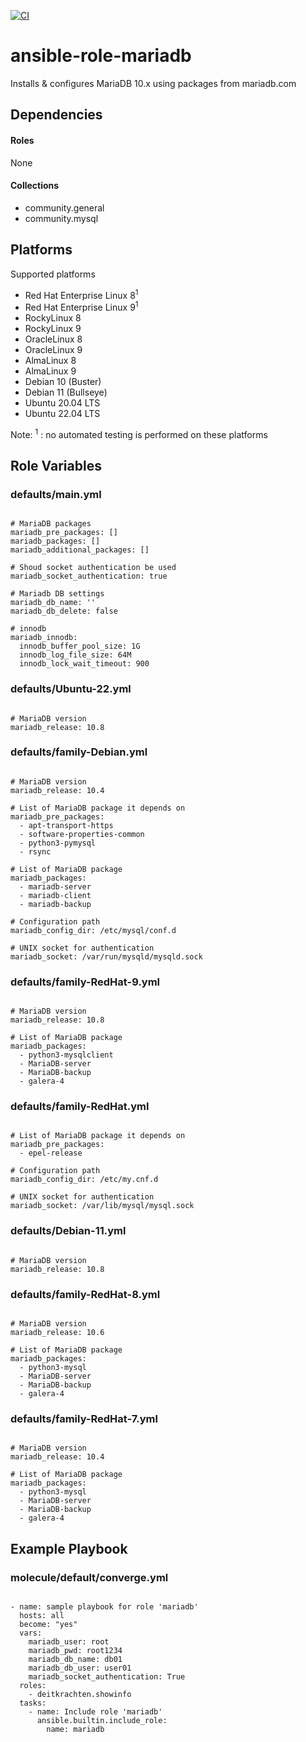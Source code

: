 [![CI](https://github.com/de-it-krachten/ansible-role-mariadb/workflows/CI/badge.svg?event=push)](https://github.com/de-it-krachten/ansible-role-mariadb/actions?query=workflow%3ACI)


# ansible-role-mariadb

Installs & configures MariaDB 10.x using packages from mariadb.com



## Dependencies

#### Roles
None

#### Collections
- community.general
- community.mysql

## Platforms

Supported platforms

- Red Hat Enterprise Linux 8<sup>1</sup>
- Red Hat Enterprise Linux 9<sup>1</sup>
- RockyLinux 8
- RockyLinux 9
- OracleLinux 8
- OracleLinux 9
- AlmaLinux 8
- AlmaLinux 9
- Debian 10 (Buster)
- Debian 11 (Bullseye)
- Ubuntu 20.04 LTS
- Ubuntu 22.04 LTS

Note:
<sup>1</sup> : no automated testing is performed on these platforms

## Role Variables
### defaults/main.yml
<pre><code>
# MariaDB packages
mariadb_pre_packages: []
mariadb_packages: []
mariadb_additional_packages: []

# Shoud socket authentication be used
mariadb_socket_authentication: true

# Mariadb DB settings
mariadb_db_name: ''
mariadb_db_delete: false

# innodb
mariadb_innodb:
  innodb_buffer_pool_size: 1G
  innodb_log_file_size: 64M
  innodb_lock_wait_timeout: 900
</pre></code>

### defaults/Ubuntu-22.yml
<pre><code>
# MariaDB version
mariadb_release: 10.8
</pre></code>

### defaults/family-Debian.yml
<pre><code>
# MariaDB version
mariadb_release: 10.4

# List of MariaDB package it depends on
mariadb_pre_packages:
  - apt-transport-https
  - software-properties-common
  - python3-pymysql
  - rsync

# List of MariaDB package
mariadb_packages:
  - mariadb-server
  - mariadb-client
  - mariadb-backup

# Configuration path
mariadb_config_dir: /etc/mysql/conf.d

# UNIX socket for authentication
mariadb_socket: /var/run/mysqld/mysqld.sock
</pre></code>

### defaults/family-RedHat-9.yml
<pre><code>
# MariaDB version
mariadb_release: 10.8

# List of MariaDB package
mariadb_packages:
  - python3-mysqlclient
  - MariaDB-server
  - MariaDB-backup
  - galera-4
</pre></code>

### defaults/family-RedHat.yml
<pre><code>
# List of MariaDB package it depends on
mariadb_pre_packages:
  - epel-release

# Configuration path
mariadb_config_dir: /etc/my.cnf.d

# UNIX socket for authentication
mariadb_socket: /var/lib/mysql/mysql.sock
</pre></code>

### defaults/Debian-11.yml
<pre><code>
# MariaDB version
mariadb_release: 10.8
</pre></code>

### defaults/family-RedHat-8.yml
<pre><code>
# MariaDB version
mariadb_release: 10.6

# List of MariaDB package
mariadb_packages:
  - python3-mysql
  - MariaDB-server
  - MariaDB-backup
  - galera-4
</pre></code>

### defaults/family-RedHat-7.yml
<pre><code>
# MariaDB version
mariadb_release: 10.4

# List of MariaDB package
mariadb_packages:
  - python3-mysql
  - MariaDB-server
  - MariaDB-backup
  - galera-4
</pre></code>




## Example Playbook
### molecule/default/converge.yml
<pre><code>
- name: sample playbook for role 'mariadb'
  hosts: all
  become: "yes"
  vars:
    mariadb_user: root
    mariadb_pwd: root1234
    mariadb_db_name: db01
    mariadb_db_user: user01
    mariadb_socket_authentication: True
  roles:
    - deitkrachten.showinfo
  tasks:
    - name: Include role 'mariadb'
      ansible.builtin.include_role:
        name: mariadb
</pre></code>
